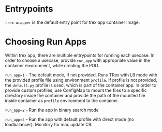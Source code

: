 Entrypoints
===========
`trex-wrapper` is the default entry point for trex app container image.

Choosing Run Apps
=================
Within trex app, there are multiple entrypoints for running each usecase.
In order to choose a usecase, provide `run_app` with appropriate value in
the container environment, while creating the POD.

`run_app=1` - The default mode, if not provided. Runs TRex with LB mode
with the provided profile file using environment `profile`. If profile
is not provided, the `default.py` profile is used, which is part of the
container app. In order to provide custom profiles, use ConfigMap to
mount the files to a specific directory inside the container and provide
the path of the mounted file inside container as `profile` environment
to the container.

`run_app=2` - Run the app in binary search mode

`run_app=3` - Run the app with default profile with direct mode (no 
loadbalancer). Monitory for mac update CR.
